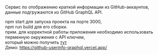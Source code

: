 Сервис по отображению краткой информации из GitHub-аккаунтов, данные подгружаются из GitHub GraphQL API.  

npm start для запуска проекта на порте 3000,  
npm run build для его сборки.  
прим. для корректной работы приложения необходимо использовать перменную окружения с API ключем,   
который можно получить [тут](https://github.com/settings/tokens)  
Демо: https://github-userinfo-graphql.vercel.app/
